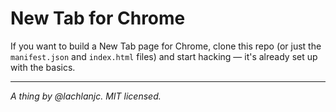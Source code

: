 New Tab for Chrome
==================

If you want to build a New Tab page for Chrome, clone this repo (or just the `manifest.json` and `index.html` files) and start hacking — it's already set up with the basics.

___

*A thing by @lachlanjc. MIT licensed.*

